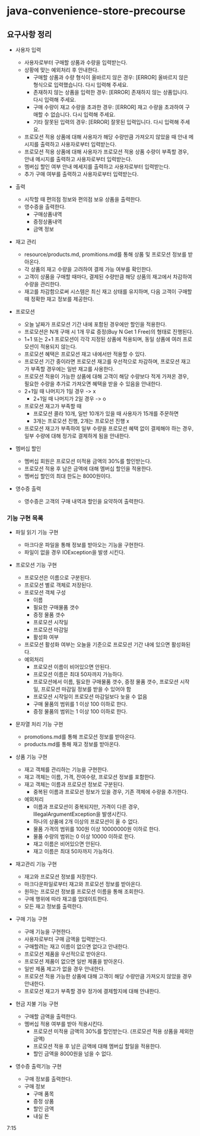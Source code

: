 # java-convenience-store-precourse


## 요구사항 정리

* 사용자 입력
  * 사용자로부터 구매할 상품과 수량을 입력받는다.
  * 상황에 맞는 예외처리 후 안내한다.
    * 구매할 상품과 수량 형식이 올바르지 않은 경우: [ERROR] 올바르지 않은 형식으로 입력했습니다. 다시 입력해 주세요.
    * 존재하지 않는 상품을 입력한 경우: [ERROR] 존재하지 않는 상품입니다. 다시 입력해 주세요.
    * 구매 수량이 재고 수량을 초과한 경우: [ERROR] 재고 수량을 초과하여 구매할 수 없습니다. 다시 입력해 주세요.
    * 기타 잘못된 입력의 경우: [ERROR] 잘못된 입력입니다. 다시 입력해 주세요.
  * 프로모션 적용 상품에 대해 사용자가 해당 수량만큼 가져오지 않았을 때 안내 메시지를 출력하고 사용자로부터 입력받는다.
  * 프로모션 적용 상품에 대해 사용자가 프로모션 적용 상품 수량이 부족할 경우, 안내 메시지를 출력하고 사용자로부터 입력받는다.
  * 멤버십 할인 여부 안내 메세지를 출력하고 사용자로부터 입력받는다.
  * 추가 구매 여부를 출력하고 사용자로부터 입력받는다.

* 출력
  * 시작할 때 편의점 정보와 편의점 보유 상품을 출력한다.
  * 영수증을 출력한다.
    * 구매상품내역
    * 증정상품내역
    * 금액 정보

* 재고 관리
  * resource/products.md, promitions.md를 통해 상품 및 프로모션 정보를 받아온다.
  * 각 상품의 재고 수량을 고려하여 결제 가능 여부를 확인한다.
  * 고객이 상품을 구매할 때마다, 결제된 수량만큼 해당 상품의 재고에서 차감하여 수량을 관리한다.
  * 재고를 차감함으로써 시스템은 최신 재고 상태를 유지하며, 다음 고객이 구매할 때 정확한 재고 정보를 제공한다.


* 프로모션
  * 오늘 날짜가 프로모션 기간 내에 포함된 경우에만 할인을 적용한다.
  * 프로모션은 N개 구매 시 1개 무료 증정(Buy N Get 1 Free)의 형태로 진행된다.
  * 1+1 또는 2+1 프로모션이 각각 지정된 상품에 적용되며, 동일 상품에 여러 프로모션이 적용되지 않는다.
  * 프로모션 혜택은 프로모션 재고 내에서만 적용할 수 있다.
  * 프로모션 기간 중이라면 프로모션 재고를 우선적으로 차감하며, 프로모션 재고가 부족할 경우에는 일반 재고를 사용한다.
  * 프로모션 적용이 가능한 상품에 대해 고객이 해당 수량보다 적게 가져온 경우, 필요한 수량을 추가로 가져오면 혜택을 받을 수 있음을 안내한다.
  * 2+1일 때 나머지가 1일 경우 -> x
      * 2+1일 때 나머지가 2일 경우 -> o
  * 프로모션 재고가 부족할 때
      * 프로모션 콜라 10개, 일반 10개가 있을 때 사용자가 15개를 주문하면
      * 3개는 프로모션 진행, 2개는 프로모션 진행 x
  * 프로모션 재고가 부족하여 일부 수량을 프로모션 혜택 없이 결제해야 하는 경우, 일부 수량에 대해 정가로 결제하게 됨을 안내한다.



* 멤버십 할인
  * 멤버십 회원은 프로모션 미적용 금액의 30%를 할인받는다.
  * 프로모션 적용 후 남은 금액에 대해 멤버십 할인을 적용한다.
  * 멤버십 할인의 최대 한도는 8000원이다.


* 영수증 출력
  * 영수증은 고객의 구매 내역과 할인을 요약하여 출력한다.


### 기능 구현 목록

* 파일 읽기 기능 구현
  * 마크다운 파일을 통해 정보를 받아오는 기능을 구현한다.
  * 파일이 없을 경우 IOException을 발생 시킨다.


* 프로모션 기능 구현
  * 프로모션은 이름으로 구분된다.
  * 프로모션 별로 객체로 저장된다.
  * 프로모션 객체 구성
    * 이름
    * 필요한 구매물품 갯수
    * 증정 물품 갯수
    * 프로모션 시작일
    * 프로모션 마감일
    * 활성화 여부
  * 프로모션 활성화 여부는 오늘을 기준으로 프로모션 기간 내에 있으면 활성화된다.
  * 예외처리
    * 프로모션 이름이 비어있으면 안된다.
    * 프로모션 이름은 최대 50자까지 가능하다.
    * 프로모션에서 이름, 필요한 구매물품 갯수, 증정 물품 갯수, 프로모션 시작일, 프로모션 마감일 정보를 받을 수 있어야 함
    * 프로모션 시작일이 프로모션 마감일보다 늦을 수 없음
    * 구매 물품의 범위를 1 이상 100 이하로 한다.
    * 증정 물품의 범위는 1 이상 100 이하로 한다.


* 문자열 처리 기능 구현
  * promotions.md를 통해 프로모션 정보를 받아온다.
  * products.md를 통해 재고 정보를 받아온다.

* 상품 기능 구현
  * 재고 객체를 관리하는 기능을 구현한다.
  * 재고 객체는 이름, 가격, 잔여수량, 프로모션 정보를 포함한다.
  * 재고 객체는 이름과 프로모션 정보로 구분된다.
    * 중복된 이름과 프로모션 정보가 있을 경우, 기존 객체에 수량을 추가한다.
  * 예외처리
    * 이름과 프로모션이 중복되지만, 가격이 다른 경우, IllegalArgumentException을 발생시킨다.
    * 하나의 상품에 2개 이상의 프로모션이 올 수 없다.
    * 물품 가격의 범위를 100원 이상 10000000원 이하로 한다.
    * 물품 수량의 범위는 0 이상 10000 이하로 한다.
    * 재고 이름은 비어있으면 안된다.
    * 재고 이름은 최대 50자까지 가능하다.


* 재고관리 기능 구현
  * 재고와 프로모션 정보를 저장한다.
  * 마크다운파일로부터 재고와 프로모션 정보를 받아온다.
  * 원하는 프로모션 정보를 프로모션 이름을 통해 조회한다.
  * 구매 행위에 따라 재고를 업데이트한다.
  * 모든 재고 정보를 출력한다.


* 구매 기능 구현
  * 구매 기능을 구현한다.
  * 사용자로부터 구매 금액을 입력받는다.
  * 구매할려는 재고 이름이 없으면 없다고 안내한다.
  * 프로모션 제품을 우선적으로 받아온다.
  * 프로모션 제품이 없으면 일반 제품을 받아온다.
  * 일반 제품 제고가 없을 경우 안내한다.
  * 프로모션 적용 가능한 상품에 대해 고객이 해당 수량만큼 가져오지 않았을 경우 안내한다.
  * 프로모션 재고가 부족할 경우 정가에 결제할지에 대해 안내한다.


* 현금 지불 기능 구현
  * 구매할 금액을 출력한다.
  * 멤버십 적용 여부를 받아 적용시킨다.
    * 프로모션 미적용 금액의 30%를 할인받는다. (프로모션 적용 상품을 제외한 금액)
    * 프로모션 적용 후 남은 금액에 대해 멤버십 할일을 적용한다.
    * 할인 금액을 8000원을 넘을 수 없다.


* 영수증 출력기능 구현
  * 구매 정보를 출력한다.
  * 구매 정보
    * 구매 품목
    * 증정 상품
    * 할인 금액
    * 내실 돈
    
7:15